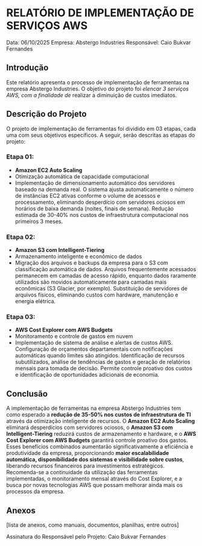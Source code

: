 
# RELATÓRIO DE IMPLEMENTAÇÃO DE SERVIÇOS AWS
Data: 06/10/2025
Empresa: Abstergo Industries
Responsável: Caio Bukvar Fernandes

## Introdução
Este relatório apresenta o processo de implementação de ferramentas na empresa Abstergo Industries. O objetivo do projeto foi *elencar 3 serviços AWS, com a finalidade de* realizar a diminuição de custos imediatos.

## Descrição do Projeto
O projeto de implementação de ferramentas foi dividido em 03 etapas, cada uma com seus objetivos específicos. A seguir, serão descritas as etapas do projeto:

### Etapa 01:
- **Amazon EC2 Auto Scaling**
- Otimização automática de capacidade computacional
- Implementação de dimensionamento automático dos servidores baseado na demanda real. O sistema ajusta automaticamente o número de instâncias EC2 ativas conforme o volume de acessos e processamento, eliminando desperdício com servidores ociosos em horários de baixa demanda (noites, finais de semana). Redução estimada de 30-40% nos custos de infraestrutura computacional nos primeiros 3 meses.

### Etapa 02:
- **Amazon S3 com Intelligent-Tiering**
- Armazenamento inteligente e econômico de dados
- Migração dos arquivos e backups da empresa para o S3 com classificação automática de dados. Arquivos frequentemente acessados permanecem em camadas de acesso rápido, enquanto dados raramente utilizados são movidos automaticamente para camadas mais econômicas (S3 Glacier, por exemplo). Substituição de servidores de arquivos físicos, eliminando custos com hardware, manutenção e energia elétrica.

### Etapa 03:
- **AWS Cost Explorer com AWS Budgets**
- Monitoramento e controle de gastos em nuvem
- Implementação de sistema de análise e alertas de custos AWS. Configuração de orçamentos departamentais com notificações automáticas quando limites são atingidos. Identificação de recursos subutilizados, análise de tendências de gastos e geração de relatórios mensais para tomada de decisão. Permite controle proativo dos custos e identificação de oportunidades adicionais de economia.

## Conclusão
A implementação de ferramentas na empresa Abstergo Industries tem como esperado a **redução de 35-50% nos custos de infraestrutura de TI** através da otimização inteligente de recursos. O **Amazon EC2 Auto Scaling** eliminará desperdícios com servidores ociosos, o **Amazon S3 com Intelligent-Tiering** reduzirá custos de armazenamento e hardware, e o **AWS Cost Explorer com AWS Budgets** garantirá controle proativo dos gastos.
Esses benefícios combinados aumentarão significativamente a eficiência e produtividade da empresa, proporcionando **maior escalabilidade automática, disponibilidade dos sistemas e visibilidade sobre custos**, liberando recursos financeiros para investimentos estratégicos.
Recomenda-se a continuidade da utilização das ferramentas implementadas, o monitoramento mensal através do Cost Explorer, e a busca por novas tecnologias AWS que possam melhorar ainda mais os processos da empresa.

## Anexos
[lista de anexos, como manuais, documentos, planilhas, entre outros]

Assinatura do Responsável pelo Projeto:
Caio Bukvar Fernandes

